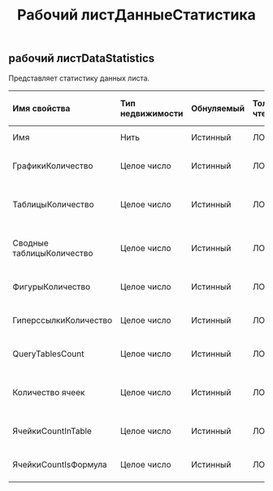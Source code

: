 ﻿---
title: Рабочий листДанныеСтатистика
second_title: Aspose.Cells Cloud Documen
type: docs
url: /ru/specification/model/worksheetdatastatistics/
description: "Aspose.Cells Спецификация облачной модели: WorksheetDataStatistics. Легко обрабатывайте Excel и другие документы электронных таблиц с помощью таких функций, как открытие, создание, редактирование, разделение, слияние, сравнение и преобразование."
kwords: Excel, Office, электронная таблица, Cloud REST API, WorksheetDataStatistics
weight: 50
---
## **рабочий листDataStatistics**

 Представляет статистику данных листа.

| Имя свойства| Тип недвижимости| Обнуляемый| Только чтение| Значение по умолчанию| Описание|
|:- |:- |:- |:- |:- |:- |
| Имя| Нить| Истинный| ЛОЖЬ|| Представляет имя листа.|
| ГрафикиКоличество| Целое число| Истинный| ЛОЖЬ|| Представляет номер диаграммы.|
| ТаблицыКоличество| Целое число| Истинный| ЛОЖЬ|| Представляет номер объекта списка.|
| Сводные таблицыКоличество| Целое число| Истинный| ЛОЖЬ|| Представляет номер сводной таблицы.|
| ФигурыКоличество| Целое число| Истинный| ЛОЖЬ|| Представляет номер формы.|
| ГиперссылкиКоличество| Целое число| Истинный| ЛОЖЬ|| Представляет номер формы.|
| QueryTablesCount| Целое число| Истинный| ЛОЖЬ|| Представляет номер гиперссылки.|
| Количество ячеек| Целое число| Истинный| ЛОЖЬ|| Представляет номер таблицы запросов.|
|ЯчейкиCountInTable| Целое число| Истинный| ЛОЖЬ|| Представляет номер ячейки.|
| ЯчейкиCountIsФормула| Целое число| Истинный| ЛОЖЬ|| Представляет номер формулы.|

